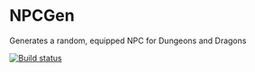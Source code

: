NPCGen
======

Generates a random, equipped NPC for Dungeons and Dragons

[![Build status](https://ci.appveyor.com/api/projects/status/58rhdo4g5d1lrsmc)](https://ci.appveyor.com/project/cidthecoatrack/npcgen)
